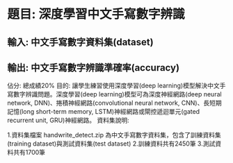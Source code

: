 # 題目: 深度學習中文手寫數字辨識

## 輸入: 中文手寫數字資料集(dataset)

## 輸出: 中文手寫數字辨識準確率(accuracy)

佔分: 總成績20%
目的: 讓學生練習使用深度學習(deep learning)模型解決中文手寫數字辨識問題。深度學習(deep learning)模型可為深度神經網路(deep neural network, DNN)、捲積神經網路(convolutional neural network, CNN)、長短期記憶(long short-term memory, LSTM)神經網路或閘控遞迴單元(gated recurrent unit, GRU)神經網路。
資料集說明: 

1.資料集檔案 handwrite_detect.zip 為中文手寫數字資料集，包含了訓練資料集(training dataset)與測試資料集(test dataset)
2.訓練資料共有2450筆
3.測試資料共有1700筆
